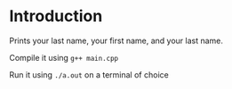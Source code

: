 # Introduction
Prints your last name, your first name, and your last name.

Compile it using `g++ main.cpp`

Run it using `./a.out` on a terminal of choice
